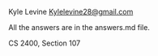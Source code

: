 Kyle Levine 
Kylelevine28@gmail.com

All the answers are in the answers.md file. 

CS 2400, Section 107
